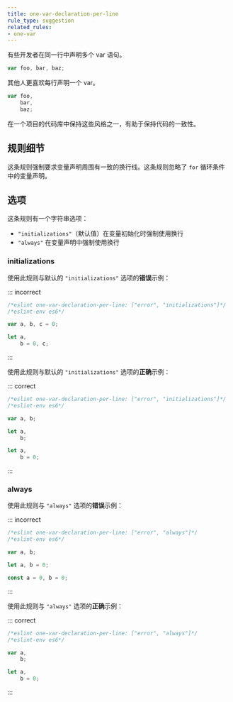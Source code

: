 ```yaml
---
title: one-var-declaration-per-line
rule_type: suggestion
related_rules:
- one-var
---
```


有些开发者在同一行中声明多个 var 语句。

```js
var foo, bar, baz;
```

其他人更喜欢每行声明一个 var。

```js
var foo,
    bar,
    baz;
```

在一个项目的代码库中保持这些风格之一，有助于保持代码的一致性。

## 规则细节

这条规则强制要求变量声明周围有一致的换行线。这条规则忽略了 `for` 循环条件中的变量声明。

## 选项

这条规则有一个字符串选项：

* `"initializations"`（默认值）在变量初始化时强制使用换行
* `"always"` 在变量声明中强制使用换行

### initializations

使用此规则与默认的 `"initializations"` 选项的**错误**示例：

::: incorrect

```js
/*eslint one-var-declaration-per-line: ["error", "initializations"]*/
/*eslint-env es6*/

var a, b, c = 0;

let a,
    b = 0, c;
```

:::

使用此规则与默认的 `"initializations"` 选项的**正确**示例：

::: correct

```js
/*eslint one-var-declaration-per-line: ["error", "initializations"]*/
/*eslint-env es6*/

var a, b;

let a,
    b;

let a,
    b = 0;
```

:::

### always

使用此规则与 `"always"` 选项的**错误**示例：

::: incorrect

```js
/*eslint one-var-declaration-per-line: ["error", "always"]*/
/*eslint-env es6*/

var a, b;

let a, b = 0;

const a = 0, b = 0;
```

:::

使用此规则与 `"always"` 选项的**正确**示例：

::: correct

```js
/*eslint one-var-declaration-per-line: ["error", "always"]*/
/*eslint-env es6*/

var a,
    b;

let a,
    b = 0;
```

:::
